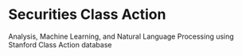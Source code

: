 # Securities Class Action
Analysis, Machine Learning, and Natural Language Processing using Stanford Class Action database
